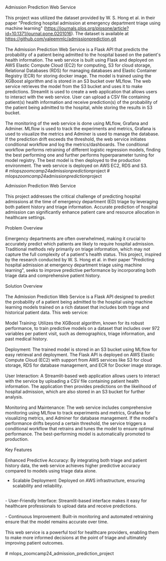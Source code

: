 Admission Prediction Web Service<br/>
<br/>
This project was utilized the dataset provided by W. S. Hong et al. in their paper "Predicting hospital admission at emergency department triage using machine learning" (https://journals.plos.org/plosone/article?id=10.1371/journal.pone.0201016). The dataset is available at https://github.com/yaleemmlc/admissionprediction.git<br/>
<br/>
The Admission Prediction Web Service is a Flask API that predicts the probability of a patient being admitted to the hospital based on the patient's health information. The web service is built using Flask and deployed on AWS Elastic Compute Cloud (EC2) for computing, S3 for cloud storage, Relational Databases (RDS) for managing databases and Elastic Container Registry (ECR) for storing docker image. The model is trained using the XGBoost algorithm and is stored in an S3 bucket over MLflow. The web service retrieves the model from the S3 bucket and uses it to make predictions. Streamlit is used to create a web application that allows users to interact with the web service. User can upload a CSV file containing patient(s) health information and receive prediction(s) of the probability of the patient being admitted to the hospital, while storing the results in S3 bucket.<br/>
<br/>
The monitoring of the web service is done using MLflow, Grafana and Adminer. MLflow is used to track the experiments and metrics, Grafana is used to visualize the metrics and Adminer is used to manage the database. If the prediction drift exceeds the threshold, the web service initiates conditional workflow and log the metrics/dashboards. The conditional workflow performs retraining of different logistic regression models, finding the best performing one and further performs hyperparameter tuning for model registry. The best model is then deployed to the production environment. The web service is deployed on AWS EC2, RDS and S3.<br/>#   m l o p s _ z o o m c a m p 2 4 _ a d m i s s i o n _ p r e d i c t i o n _ p r o j e c t 
 
 #   m l o p s _ z o o m c a m p 2 4 _ a d m i s s i o n _ p r e d i c t i o n _ p r o j e c t 
 
 

Admission Prediction Web Service<br/>
<br/>
This project addresses the critical challenge of predicting hospital admissions at the time of emergency department (ED) triage by leveraging both patient history and triage information. Accurate prediction of hospital admission can significantly enhance patient care and resource allocation in healthcare settings.<br/>
<br/>
Problem Overview<br/>
<br/>
Emergency departments are often overwhelmed, making it crucial to accurately predict which patients are likely to require hospital admission. Traditional methods rely primarily on triage information, which may not capture the full complexity of a patient's health status. This project, inspired by the research conducted by W. S. Hong et al. in their paper "Predicting hospital admission at emergency department triage using machine learning", seeks to improve predictive performance by incorporating both triage data and comprehensive patient history.<br/>
<br/>
Solution Overview<br/>
<br/>
The Admission Prediction Web Service is a Flask API designed to predict the probability of a patient being admitted to the hospital using machine learning models trained on a rich dataset that includes both triage and historical patient data. This web service:<br/>
<br/>
Model Training: Utilizes the XGBoost algorithm, known for its robust performance, to train predictive models on a dataset that includes over 972 variables per patient visit, such as demographics, triage information, and past medical history.<br/>
<br/>
Deployment: The trained model is stored in an S3 bucket using MLflow for easy retrieval and deployment. The Flask API is deployed on AWS Elastic Compute Cloud (EC2) with support from AWS services like S3 for cloud storage, RDS for database management, and ECR for Docker image storage.<br/>
<br/>
User Interaction: A Streamlit-based web application allows users to interact with the service by uploading a CSV file containing patient health information. The application then provides predictions on the likelihood of hospital admission, which are also stored in an S3 bucket for further analysis.<br/>
<br/>
Monitoring and Maintenance: The web service includes comprehensive monitoring using MLflow to track experiments and metrics, Grafana for visualizing metrics, and Adminer for database management. If the model's performance drifts beyond a certain threshold, the service triggers a conditional workflow that retrains and tunes the model to ensure optimal performance. The best-performing model is automatically promoted to production.<br/>
<br/>
Key Features<br/>
<br/>
Enhanced Predictive Accuracy: By integrating both triage and patient history data, the web service achieves higher predictive accuracy compared to models using triage data alone.
- Scalable Deployment: Deployed on AWS infrastructure, ensuring scalability and reliability.<br/>
<br/>
- User-Friendly Interface: Streamlit-based interface makes it easy for healthcare professionals to upload data and receive predictions.<br/>
<br/>
- Continuous Improvement: Built-in monitoring and automated retraining ensure that the model remains accurate over time.<br/>
<br/>
This web service is a powerful tool for healthcare providers, enabling them to make more informed decisions at the point of triage and ultimately improving patient outcomes.<br/>
<br/>#   m l o p s _ z o o m c a m p 2 4 _ a d m i s s i o n _ p r e d i c t i o n _ p r o j e c t  
 